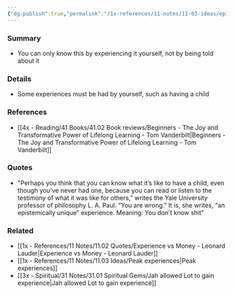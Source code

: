 ```yaml
---
{"dg-publish":true,"permalink":"/1x-references/11-notes/11-03-ideas/epistemically-unique-experiences/","title":"Epistemically unique experiences","noteIcon":""}
---
```



### Summary
- You can only know this by experiencing it yourself, not by being told about it

### Details
- Some experiences must be had by yourself, such as having a child

### References
- [[4x - Reading/41 Books/41.02 Book reviews/Beginners - The Joy and Transformative Power of Lifelong Learning - Tom Vanderbilt\|Beginners - The Joy and Transformative Power of Lifelong Learning - Tom Vanderbilt]]

### Quotes
- "Perhaps you think that you can know what it’s like to have a child, even though you’ve never had one, because you can read or listen to the testimony of what it was like for others,” writes the Yale University professor of philosophy L. A. Paul. “You are wrong.”
	It is, she writes, “an epistemically unique” experience. Meaning: You don’t know shit"

### Related
- [[1x - References/11 Notes/11.02 Quotes/Experience vs Money - Leonard Lauder\|Experience vs Money - Leonard Lauder]]
- [[1x - References/11 Notes/11.03 Ideas/Peak experiences\|Peak experiences]]
- [[3x - Spiritual/31 Notes/31.01 Spiritual Gems/Jah allowed Lot to gain experience\|Jah allowed Lot to gain experience]]